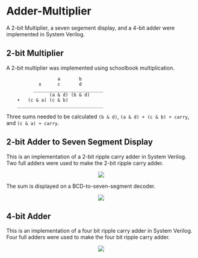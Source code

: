 # Adder-Multiplier 
A 2-bit Multiplier, a seven segement display, and a 4-bit adder were implemented in
System Verilog.

## 2-bit Multiplier 

A 2-bit multiplier was implemented using schoolbook multiplication. 
    
                       a       b 
                x      c       d
              __________________________
                    (a & d) (b & d)
        +   (c & a) (c & b)
        ________________________________


Three sums needed to be calculated `(b & d)`, `(a & d) + (c & b) + carry`, and 
`(c & a) + carry`.

## 2-bit Adder to Seven Segment Display

This is an implementation of a 2-bit ripple carry adder in System Verilog. 
Two full adders were used to make the 2-bit ripple carry adder.

<p align="center">
<img src = "https://www.cs.hmc.edu/csforall/_images/adder.PNG"/>
</p>

The sum is displayed on a BCD-to-seven-segment decoder.  

<p align="center">
<img src = "seven-segment-display/images/7seg.png"/>
</p>

## 4-bit Adder 

This is an implementation of a four bit ripple carry adder in System Verilog. Four full adders
were used to make the four bit ripple carry adder.

<p align="center">
<img src = "https://www.nandland.com/vhdl/modules/images/ripple-carry-adder-4-bit.png" />
</p>


